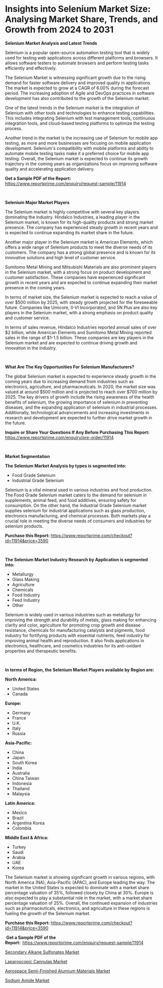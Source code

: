 <p><h1>Insights into Selenium Market Size: Analysing Market Share, Trends, and Growth from 2024 to 2031</h1></p><p><strong>Selenium Market Analysis and Latest Trends</strong></p>
<p><p>Selenium is a popular open-source automation testing tool that is widely used for testing web applications across different platforms and browsers. It allows software testers to automate browsers and perform testing tasks efficiently and effectively.</p><p>The Selenium Market is witnessing significant growth due to the rising demand for faster software delivery and improved quality in applications. The market is expected to grow at a CAGR of 6.00% during the forecast period. The increasing adoption of Agile and DevOps practices in software development has also contributed to the growth of the Selenium market.</p><p>One of the latest trends in the Selenium market is the integration of Selenium with other tools and technologies to enhance testing capabilities. This includes integrating Selenium with test management tools, continuous integration tools, and cloud-based testing platforms to optimize the testing process.</p><p>Another trend in the market is the increasing use of Selenium for mobile app testing, as more and more businesses are focusing on mobile application development. Selenium's compatibility with mobile platforms and ability to automate mobile testing tasks make it a preferred choice for mobile app testing. Overall, the Selenium market is expected to continue its growth trajectory in the coming years as organizations focus on improving software quality and accelerating application delivery.</p></p>
<p><strong>Get a Sample PDF of the Report:&nbsp;</strong> <a href="https://www.reportprime.com/enquiry/request-sample/11914">https://www.reportprime.com/enquiry/request-sample/11914</a></p>
<p>&nbsp;</p>
<p><strong>Selenium Major Market Players</strong></p>
<p><p>The Selenium market is highly competitive with several key players dominating the industry. Hindalco Industries, a leading player in the Selenium market, is known for its high-quality products and strong market presence. The company has experienced steady growth in recent years and is expected to continue expanding its market share in the future.</p><p>Another major player in the Selenium market is American Elements, which offers a wide range of Selenium products to meet the diverse needs of its customers. The company has a strong global presence and is known for its innovative solutions and high level of customer service.</p><p>Sumitomo Metal Mining and Mitsubishi Materials are also prominent players in the Selenium market, with a strong focus on product development and customer satisfaction. These companies have experienced significant growth in recent years and are expected to continue expanding their market presence in the coming years.</p><p>In terms of market size, the Selenium market is expected to reach a value of over $500 million by 2025, with steady growth projected for the foreseeable future. Companies like Umicore, II-VI Incorporated, and 5N Plus are also key players in the Selenium market, with a strong emphasis on product quality and customer service.</p><p>In terms of sales revenue, Hindalco Industries reported annual sales of over $2 billion, while American Elements and Sumitomo Metal Mining reported sales in the range of $1-1.5 billion. These companies are key players in the Selenium market and are expected to continue driving growth and innovation in the industry.</p></p>
<p>&nbsp;</p>
<p><strong>What Are The Key Opportunities For Selenium Manufacturers?</strong></p>
<p><p>The global Selenium market is expected to experience steady growth in the coming years due to increasing demand from industries such as electronics, agriculture, and pharmaceuticals. In 2020, the market size was valued at around $500 million and is projected to reach over $700 million by 2025. The key drivers of growth include the rising awareness of the health benefits of selenium, the growing importance of selenium in preventing diseases, and the expanding application of selenium in industrial processes. Additionally, technological advancements and increasing investments in research and development are expected to further drive market growth in the future.</p></p>
<p><strong>Inquire or Share Your Questions If Any Before Purchasing This Report:</strong> <a href="https://www.reportprime.com/enquiry/pre-order/11914">https://www.reportprime.com/enquiry/pre-order/11914</a></p>
<p>&nbsp;</p>
<p><strong>Market Segmentation</strong></p>
<p><strong>The Selenium Market Analysis by types is segmented into:</strong></p>
<p><ul><li>Food Grade Selenium</li><li>Industrial Grade Selenium</li></ul></p>
<p><p>Selenium is a vital mineral used in various industries and food production. The Food Grade Selenium market caters to the demand for selenium in supplements, animal feed, and food additives, ensuring safety for consumption. On the other hand, the Industrial Grade Selenium market supplies selenium for industrial applications such as glass production, electronics manufacturing, and chemical processes. Both markets play a crucial role in meeting the diverse needs of consumers and industries for selenium products.</p></p>
<p><strong>Purchase this Report:&nbsp;</strong><a href="https://www.reportprime.com/checkout?id=11914&price=3590">https://www.reportprime.com/checkout?id=11914&price=3590</a></p>
<p>&nbsp;</p>
<p><strong>The Selenium Market Industry Research by Application is segmented into:</strong></p>
<p><ul><li>Metallurgy</li><li>Glass Making</li><li>Agriculture</li><li>Chemicals</li><li>Food Industry</li><li>Feed Industry</li><li>Other</li></ul></p>
<p><p>Selenium is widely used in various industries such as metallurgy for improving the strength and durability of metals, glass making for enhancing clarity and color, agriculture for promoting crop growth and disease resistance, chemicals for manufacturing catalysts and pigments, food industry for fortifying products with essential nutrients, feed industry for improving animal health and reproduction. It also finds applications in electronics, healthcare, and cosmetics industries for its anti-oxidant properties and therapeutic benefits.</p></p>
<p>&nbsp;</p>
<p><strong>In terms of Region, the Selenium Market Players available by Region are:</strong></p>
<p>
    <p> <strong> North America: </strong>
        <ul>
            <li>United States</li>
            <li>Canada</li>
        </ul>
        </p> 
    <p> <strong> Europe: </strong>
        <ul>
            <li>Germany</li>
            <li>France</li>
            <li>U.K.</li>
            <li>Italy</li>
            <li>Russia</li>
        </ul>
        </p> 
    <p> <strong> Asia-Pacific: </strong>
        <ul>
            <li>China</li>
            <li>Japan</li>
            <li>South Korea</li>
            <li>India</li>
            <li>Australia</li>
            <li>China Taiwan</li>
            <li>Indonesia</li>
            <li>Thailand</li>
            <li>Malaysia</li>
        </ul>
        </p> 
    <p> <strong> Latin America: </strong>
        <ul>
            <li>Mexico</li>
            <li>Brazil</li>
            <li>Argentina Korea</li>
            <li>Colombia</li>
        </ul>
        </p> 
    <p> <strong> Middle East & Africa: </strong>
        <ul>
            <li>Turkey</li>
            <li>Saudi</li>
            <li>Arabia</li>
            <li>UAE</li>
            <li>Korea</li>
        </ul>
    </p>
    </p>
<p><p>The Selenium market is showing significant growth in various regions, with North America (NA), Asia-Pacific (APAC), and Europe leading the way. The market in the United States is expected to dominate with a market share percentage valuation of 35%, followed closely by China at 30%. Europe is also expected to play a substantial role in the market, with a market share percentage valuation of 25%. Overall, the continued expansion of industries such as pharmaceuticals, electronics, and agriculture in these regions is fueling the growth of the Selenium market.</p></p>
<p><strong>Purchase this Report: </strong><a href="https://www.reportprime.com/checkout?id=11914&price=3590">https://www.reportprime.com/checkout?id=11914&price=3590</a></p>
<p>&nbsp;<strong>Get a Sample PDF of the Report:&nbsp;&nbsp;</strong><a href="https://www.reportprime.com/enquiry/request-sample/11914">https://www.reportprime.com/enquiry/request-sample/11914</a></p>
<p><strong></strong></p>
<p><p><a href="https://github.com/mbisetmhermsr/Market-Research-Report-List-1/blob/main/secondary-alkane-sulfonates-market.md">Secondary Alkane Sulfonates Market</a></p><p><a href="https://view.publitas.com/reportprime-1/laparoscopic-cannulas-market-research-report-reveals-the-latest-trends-and-opportunities-of-this-market-for-period-from-2023-2030/">Laparoscopic Cannulas Market</a></p><p><a href="https://gratis-rainforest-2ca.notion.site/Aerospace-Semi-Finished-Alumium-Materials-Market-Provides-a-Comprehensive-Analysis-Including-a-Macro-b7fd3b197949487ea3db434ac7a3824b">Aerospace Semi-Finished Alumium Materials Market</a></p><p><a href="https://github.com/zjyglelu/Market-Research-Report-List-1/blob/main/sodium-amide-market.md">Sodium Amide Market</a></p></p>